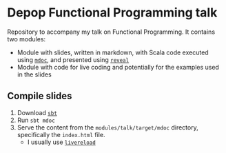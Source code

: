 # Depop Functional Programming talk

Repository to accompany my talk on Functional Programming. It contains two modules:

* Module with slides, written in markdown, with Scala code executed using [`mdoc`](https://scalameta.org/mdoc/), and presented using [`reveal`](https://revealjs.com/)
* Module with code for live coding and potentially for the examples used in the slides

## Compile slides

1. Download [`sbt`](https://www.scala-sbt.org/)
2. Run `sbt mdoc`
3. Serve the content from the `modules/talk/target/mdoc` directory, specifically the `index.html` file.
    * I usually use [`livereload`](https://github.com/lepture/python-livereload)
